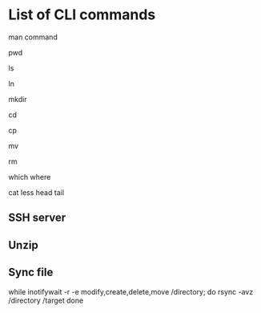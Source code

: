 # List of CLI commands

man command 

pwd 

ls 

ln 

mkdir

cd 

cp

mv

rm

which 
where


cat
less
head
tail


## SSH server


## Unzip

## Sync file 
while inotifywait -r -e modify,create,delete,move /directory; do
    rsync -avz /directory /target
done
